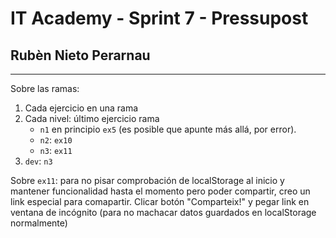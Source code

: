 # IT Academy - Sprint 7 - Pressupost  
## Rubèn Nieto Perarnau  
----  
Sobre las ramas:  
1. Cada ejercicio en una rama
2. Cada nivel: último ejercicio rama
    - `n1` en principio `ex5` (es posible que apunte más allá, por error).
    - `n2`: `ex10`
    - `n3`: `ex11`
3. `dev`: `n3`

Sobre `ex11`: para no pisar comprobación de  localStorage al inicio y mantener funcionalidad hasta el momento pero poder compartir, creo un link especial para comapartir. Clicar botón "Comparteix!" y pegar link en ventana de incógnito (para no machacar datos guardados en localStorage normalmente)